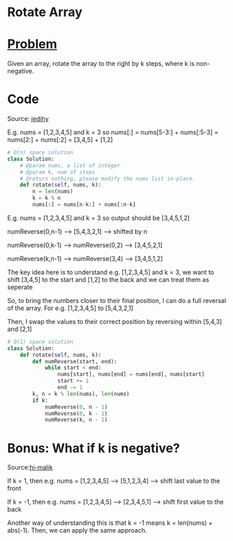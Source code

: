 # Rotate Array

# [Problem](https://leetcode.com/problems/rotate-array/)

Given an array, rotate the array to the right by k steps, where k is non-negative.

# Code

Source: [jedihy](https://leetcode.com/problems/rotate-array/discuss/54426/Summary-of-solutions-in-Python)

E.g. nums = [1,2,3,4,5] and k = 3 so nums[:] = nums[5-3:] + nums[:5-3] = nums[2:] + nums[:2] = [3,4,5] + [1,2]

```python
# O(n) space solution
class Solution:
    # @param nums, a list of integer
    # @param k, num of steps
    # @return nothing, please modify the nums list in-place.
    def rotate(self, nums, k):
        n = len(nums)
        k = k % n
        nums[:] = nums[n-k:] + nums[:n-k]
```

E.g. nums = [1,2,3,4,5] and k = 3 so output should be [3,4,5,1,2]

numReverse(0,n-1) --> [5,4,3,2,1] --> shifted by n

numReverse(0,k-1) --> numReverse(0,2) --> [3,4,5,2,1]

numReverse(k,n-1) --> numReverse(3,4) --> [3,4,5,1,2]

The key idea here is to understand e.g. [1,2,3,4,5] and k = 3, we want to shift [3,4,5] to the start and [1,2] to the back and we can treat them as seperate

So, to bring the numbers closer to their final position, I can do a full reversal of the array. For e.g. [1,2,3,4,5] to [5,4,3,2,1]

Then, I swap the values to their correct position by reversing within [5,4,3] and [2,1]

```python
# O(1) space solution
class Solution:
    def rotate(self, nums, k):
        def numReverse(start, end):
            while start < end:
                nums[start], nums[end] = nums[end], nums[start]
                start += 1
                end -= 1
        k, n = k % len(nums), len(nums)
        if k:
            numReverse(0, n - 1)
            numReverse(0, k - 1)
            numReverse(k, n - 1)
```

# Bonus: What if k is negative?

Source:[hi-malik](https://leetcode.com/problems/rotate-array/discuss/1730142/JavaC%2B%2BPython-A-very-very-well-detailed-explanation)

If k = 1, then e.g. nums = [1,2,3,4,5] --> [5,1,2,3,4] --> shift last value to the front

If k = -1, then e.g. nums = [1,2,3,4,5] --> [2,3,4,5,1] --> shift first value to the back

Another way of understanding this is that k = -1 means k = len(nums) + abs(-1). Then, we can apply the same approach.
